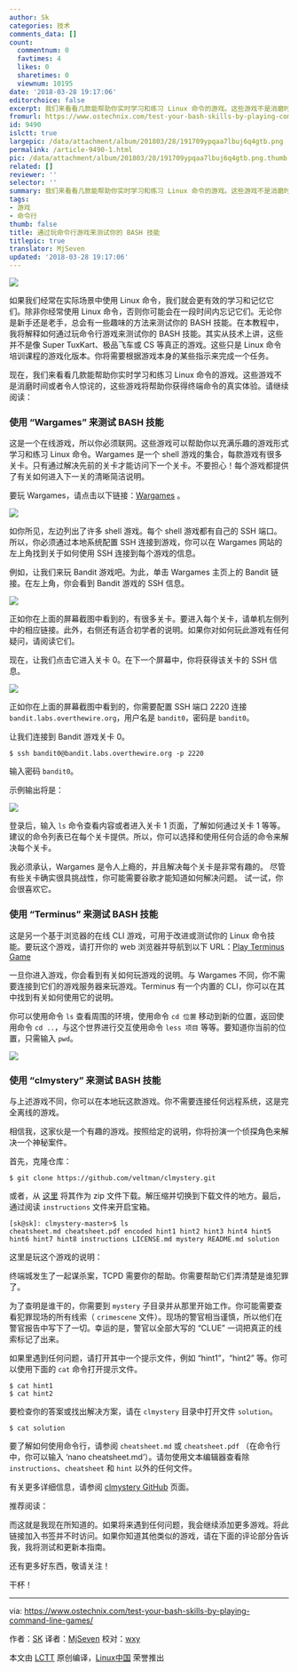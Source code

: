 ```yaml
---
author: Sk
categories: 技术
comments_data: []
count:
  commentnum: 0
  favtimes: 4
  likes: 0
  sharetimes: 0
  viewnum: 10195
date: '2018-03-28 19:17:06'
editorchoice: false
excerpt: 我们来看看几款能帮助你实时学习和练习 Linux 命令的游戏。这些游戏不是消磨时间或者令人惊诧的，这些游戏将帮助你获得终端命令的真实体验。
fromurl: https://www.ostechnix.com/test-your-bash-skills-by-playing-command-line-games/
id: 9490
islctt: true
largepic: /data/attachment/album/201803/28/191709ypqaa7lbuj6q4gtb.png
permalink: /article-9490-1.html
pic: /data/attachment/album/201803/28/191709ypqaa7lbuj6q4gtb.png.thumb.jpg
related: []
reviewer: ''
selector: ''
summary: 我们来看看几款能帮助你实时学习和练习 Linux 命令的游戏。这些游戏不是消磨时间或者令人惊诧的，这些游戏将帮助你获得终端命令的真实体验。
tags:
- 游戏
- 命令行
thumb: false
title: 通过玩命令行游戏来测试你的 BASH 技能
titlepic: true
translator: MjSeven
updated: '2018-03-28 19:17:06'
---
```


![](/data/attachment/album/201803/28/191709ypqaa7lbuj6q4gtb.png)


如果我们经常在实际场景中使用 Linux 命令，我们就会更有效的学习和记忆它们。除非你经常使用 Linux 命令，否则你可能会在一段时间内忘记它们。无论你是新手还是老手，总会有一些趣味的方法来测试你的 BASH 技能。在本教程中，我将解释如何通过玩命令行游戏来测试你的 BASH 技能。其实从技术上讲，这些并不是像 Super TuxKart、极品飞车或 CS 等真正的游戏。这些只是 Linux 命令培训课程的游戏化版本。你将需要根据游戏本身的某些指示来完成一个任务。


现在，我们来看看几款能帮助你实时学习和练习 Linux 命令的游戏。这些游戏不是消磨时间或者令人惊诧的，这些游戏将帮助你获得终端命令的真实体验。请继续阅读：


### 使用 “Wargames” 来测试 BASH 技能


这是一个在线游戏，所以你必须联网。这些游戏可以帮助你以充满乐趣的游戏形式学习和练习 Linux 命令。Wargames 是一个 shell 游戏的集合，每款游戏有很多关卡。只有通过解决先前的关卡才能访问下一个关卡。不要担心！每个游戏都提供了有关如何进入下一关的清晰简洁说明。


要玩 Wargames，请点击以下链接：[Wargames](http://overthewire.org/wargames/) 。


![](/data/attachment/album/201803/28/191711qi5vzrdmdadz5lfk.png)


如你所见，左边列出了许多 shell 游戏。每个 shell 游戏都有自己的 SSH 端口。所以，你必须通过本地系统配置 SSH 连接到游戏，你可以在 Wargames 网站的左上角找到关于如何使用 SSH 连接到每个游戏的信息。


例如，让我们来玩 Bandit 游戏吧。为此，单击 Wargames 主页上的 Bandit 链接。在左上角，你会看到 Bandit 游戏的 SSH 信息。


![](/data/attachment/album/201803/28/191713idg6d8mbdbqtq0dw.png)


正如你在上面的屏幕截图中看到的，有很多关卡。要进入每个关卡，请单机左侧列中的相应链接。此外，右侧还有适合初学者的说明。如果你对如何玩此游戏有任何疑问，请阅读它们。


现在，让我们点击它进入关卡 0。在下一个屏幕中，你将获得该关卡的 SSH 信息。


![](/data/attachment/album/201803/28/191714dc23z3fa7aaw32nu.png)


正如你在上面的屏幕截图中看到的，你需要配置 SSH 端口 2220 连接 `bandit.labs.overthewire.org`，用户名是 `bandit0`，密码是 `bandit0`。


让我们连接到 Bandit 游戏关卡 0。



```
$ ssh bandit0@bandit.labs.overthewire.org -p 2220

```

输入密码 `bandit0`。


示例输出将是：


![](/data/attachment/album/201803/28/191716iwvac1ec03veiqzz.png)


登录后，输入 `ls` 命令查看内容或者进入关卡 1 页面，了解如何通过关卡 1 等等。建议的命令列表已在每个关卡提供。所以，你可以选择和使用任何合适的命令来解决每个关卡。


我必须承认，Wargames 是令人上瘾的，并且解决每个关卡是非常有趣的。 尽管有些关卡确实很具挑战性，你可能需要谷歌才能知道如何解决问题。 试一试，你会很喜欢它。


### 使用 “Terminus” 来测试 BASH 技能


这是另一个基于浏览器的在线 CLI 游戏，可用于改进或测试你的 Linux 命令技能。要玩这个游戏，请打开你的 web 浏览器并导航到以下 URL：[Play Terminus Game](http://web.mit.edu/mprat/Public/web/Terminus/Web/main.html)


一旦你进入游戏，你会看到有关如何玩游戏的说明。与 Wargames 不同，你不需要连接到它们的游戏服务器来玩游戏。Terminus 有一个内置的 CLI，你可以在其中找到有关如何使用它的说明。


你可以使用命令 `ls` 查看周围的环境，使用命令 `cd 位置` 移动到新的位置，返回使用命令 `cd ..`，与这个世界进行交互使用命令 `less 项目` 等等。要知道你当前的位置，只需输入 `pwd`。


![](/data/attachment/album/201803/28/191717f33idouki1z96gjr.png)


### 使用 “clmystery” 来测试 BASH 技能


与上述游戏不同，你可以在本地玩这款游戏。你不需要连接任何远程系统，这是完全离线的游戏。


相信我，这家伙是一个有趣的游戏。按照给定的说明，你将扮演一个侦探角色来解决一个神秘案件。


首先，克隆仓库：



```
$ git clone https://github.com/veltman/clmystery.git

```

或者，从 [这里](https://github.com/veltman/clmystery/archive/master.zip) 将其作为 zip 文件下载。解压缩并切换到下载文件的地方。最后，通过阅读 `instructions` 文件来开启宝箱。



```
[sk@sk]: clmystery-master>$ ls
cheatsheet.md cheatsheet.pdf encoded hint1 hint2 hint3 hint4 hint5 hint6 hint7 hint8 instructions LICENSE.md mystery README.md solution

```

这里是玩这个游戏的说明：


终端城发生了一起谋杀案，TCPD 需要你的帮助。你需要帮助它们弄清楚是谁犯罪了。


为了查明是谁干的，你需要到 `mystery` 子目录并从那里开始工作。你可能需要查看犯罪现场的所有线索（ `crimescene` 文件）。现场的警官相当谨慎，所以他们在警官报告中写下了一切。幸运的是，警官以全部大写的 “CLUE” 一词把真正的线索标记了出来。


如果里遇到任何问题，请打开其中一个提示文件，例如 “hint1”，“hint2” 等。你可以使用下面的 `cat` 命令打开提示文件。



```
$ cat hint1
$ cat hint2

```

要检查你的答案或找出解决方案，请在 `clmystery` 目录中打开文件 `solution`。



```
$ cat solution

```

要了解如何使用命令行，请参阅 `cheatsheet.md` 或 `cheatsheet.pdf` （在命令行中，你可以输入 ‘nano cheatsheet.md’）。请勿使用文本编辑器查看除 `instructions`、`cheatsheet` 和 `hint` 以外的任何文件。


有关更多详细信息，请参阅 [clmystery GitHub](https://github.com/veltman/clmystery) 页面。


推荐阅读：


而这就是我现在所知道的。如果将来遇到任何问题，我会继续添加更多游戏。将此链接加入书签并不时访问。如果你知道其他类似的游戏，请在下面的评论部分告诉我，我将测试和更新本指南。


还有更多好东西，敬请关注！


干杯！




---


via: <https://www.ostechnix.com/test-your-bash-skills-by-playing-command-line-games/>


作者：[SK](https://www.ostechnix.com/author/sk/) 译者：[MjSeven](https://github.com/MjSeven) 校对：[wxy](https://github.com/wxy)


本文由 [LCTT](https://github.com/LCTT/TranslateProject) 原创编译，[Linux中国](https://linux.cn/) 荣誉推出
